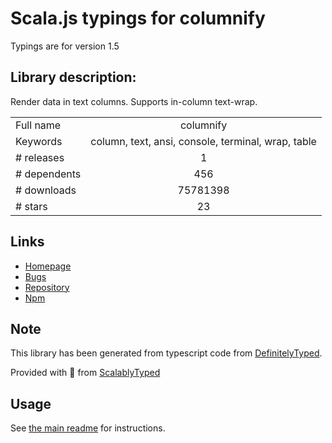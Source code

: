 
# Scala.js typings for columnify

Typings are for version 1.5

## Library description:
Render data in text columns. Supports in-column text-wrap.

|                    |                 |
| ------------------ | :-------------: |
| Full name          | columnify |
| Keywords           | column, text, ansi, console, terminal, wrap, table |
| # releases         | 1 |
| # dependents       | 456 |
| # downloads        | 75781398 |
| # stars            | 23 |

## Links
- [Homepage](https://github.com/timoxley/columnify)
- [Bugs](https://github.com/timoxley/columnify/issues)
- [Repository](https://github.com/timoxley/columnify)
- [Npm](https://www.npmjs.com/package/columnify)
    


## Note
This library has been generated from typescript code from [DefinitelyTyped](https://definitelytyped.org).

Provided with :purple_heart: from [ScalablyTyped](https://github.com/oyvindberg/ScalablyTyped)

## Usage
See [the main readme](../../readme.md) for instructions.


